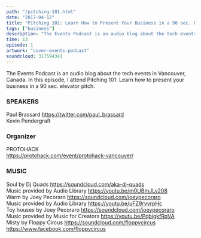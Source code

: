 ```yaml
---
path: "/pitching-101.html"
date: "2017-04-12"
title: "Pitching 101: Learn How to Present Your Business in a 90 sec. Elevator Pitch"
tags: ["business"]
description: "The Events Podcast is an audio blog about the tech events in Vancouver, Canada. In this episode, I attend Pitching 101: Learn how to present your business in a 90 sec. elevator pitch."
time: 13
episode: 1
artwork: "cover-events-podcast"
soundcloud: 317594341
---
```


The Events Podcast is an audio blog about the tech events in Vancouver, Canada. In this episode, I attend Pitching 101: Learn how to present your business in a 90 sec. elevator pitch. 

### SPEAKERS

Paul Brassard https://twitter.com/paul_brassard  
Kevin Pendergraft 

### Organizer

PROTOHACK   
https://protohack.com/event/protohack-vancouver/ 

### MUSIC 

Soul by Dj Quads https://soundcloud.com/aka-dj-quads   
Music provided by Audio Library https://youtu.be/m0UBmJLv208   
Warm by Joey Pecoraro https://soundcloud.com/joeypecoraro  
Music provided by Audio Library https://youtu.be/uFZ9rvvrpHc   
Toy houses by Joey Pecoraro https://soundcloud.com/joeypecoraro   
Music provided by Music for Creators https://youtu.be/PqbjgkfRqVA  
Misty by Floppy Circus https://soundcloud.com/floppycircus https://www.facebook.com/floppycircus 
